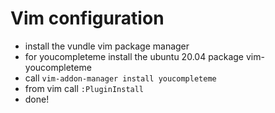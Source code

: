 # Vim configuration

* install the vundle vim package manager
* for youcompleteme install the ubuntu 20.04 package vim-youcompleteme
* call `vim-addon-manager install youcompleteme`
* from vim call `:PluginInstall`
* done!
